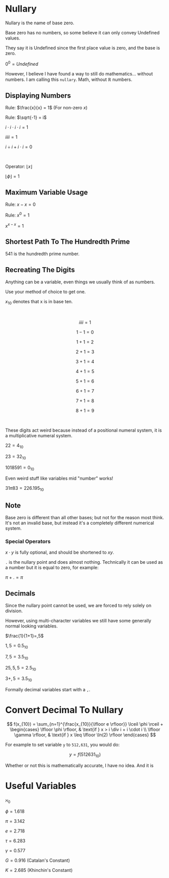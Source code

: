 # Nullary
Nullary is the name of base zero.

Base zero has no numbers, so some believe it can only convey Undefined values.

They say it is Undefined since the first place value is zero, and the base is zero.

$0^{0} = Undefined$

However, I believe I have found a way to still do mathematics... without numbers. I am calling this `nullary`. Math, without $ℝ$ numbers.

## Displaying Numbers
Rule: $\frac{x}{x} = 1$ (For non-zero $x$)

Rule: $\sqrt{-1} = i$

$i \cdot i \cdot i \cdot i = 1$

$iiii = 1$

$i \div i + i \cdot i = 0$

<br>

Operator: $\lfloor x \rfloor$

$\lfloor \phi \rfloor = 1$

## Maximum Variable Usage
Rule: $x - x = 0$

Rule: $x^{0} = 1$

$x^{x-x} = 1$

## Shortest Path To The Hundredth Prime
541 is the hundredth prime number.

## Recreating The Digits
Anything can be a variable, even things we usually think of as numbers.

Use your method of choice to get one.

$x_{10}$ denotes that x is in base ten.

<br>

$$
iiii = 1
$$

$$
1 - 1 = 0
$$

$$
1 + 1 = 2
$$

$$
2 + 1 = 3
$$

$$
3 + 1 = 4
$$

$$
4 + 1 = 5
$$

$$
5 + 1 = 6
$$

$$
6 + 1 = 7
$$

$$
7 + 1 = 8
$$

$$
8 + 1 = 9
$$

<br>

These digits act weird because instead of a positional numeral system, it is a multiplicative numeral system.

$22 = 4_{10}$

$23=32_{10}$

$1018591=0_{10}$

Even weird stuff like variables mid "number" works!

$31 \pi 83=226.195_{10}$

## Note
Base zero is different than all other bases; but not for the reason most think. It's not an invalid base, but instead it's a completely different numerical system.

### Special Operators
$x \cdot y$ is fully optional, and should be shortened to $xy$.

`.` is the nullary point and does almost nothing. Technically it can be used as a number but it is equal to zero, for example:

$\pi + . = \pi$

## Decimals
Since the nullary point cannot be used, we are forced to rely solely on division.

However, using multi-character variables we still have some generally normal looking variables.

$\frac{1}{1+1}=,5$

$1,5=0.5_{10}$

$7,5=3.5_{10}$

$25,5,5=2.5_{10}$

$3+,5=3.5_{10}$

Formally decimal variables start with a `,`.

# Convert Decimal To Nullary

$$
f(x_{10}) =
\sum_{n=1}^{\frac{x_{10}}{\lfloor e \rfloor}} \lceil \phi \rceil
+
\begin{cases}
  \lfloor \phi \rfloor,   & \text{if } x >    i \div i + i \cdot i \\
  \lfloor \gamma \rfloor, & \text{if } x \leq \lfloor \ln(2) \rfloor
\end{cases}
$$

For example to set variable `y` to `512,631`, you would do:

$$
y = f(512631_{10})
$$

Whether or not this is mathematically accurate, I have no idea. And it is 

# Useful Variables
$\aleph_0$

$\phi = 1.618$

$\pi = 3.142$

$e = 2.718$

$\tau = 6.283$

$\gamma = 0.577$

$G = 0.916$ (Catalan's Constant)

$K = 2.685$ (Khinchin's Constant)
